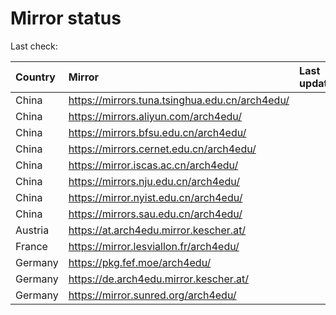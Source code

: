 <script src="./time.js"></script>
# Mirror status
Last check: <script type="text/javascript">localize(1702196462.2469852);</script>

|Country|Mirror|Last update|
|:------|:-----|:----------|
|China|https://mirrors.tuna.tsinghua.edu.cn/arch4edu/|<script type="text/javascript">localize(1702189906);</script>|
|China|https://mirrors.aliyun.com/arch4edu/|<script type="text/javascript">localize(1702146645);</script>|
|China|https://mirrors.bfsu.edu.cn/arch4edu/|<script type="text/javascript">localize(1702146645);</script>|
|China|https://mirrors.cernet.edu.cn/arch4edu/|<script type="text/javascript">localize(1702146645);</script>|
|China|https://mirror.iscas.ac.cn/arch4edu/|<script type="text/javascript">localize(1702146645);</script>|
|China|https://mirrors.nju.edu.cn/arch4edu/|<script type="text/javascript">localize(1702146645);</script>|
|China|https://mirror.nyist.edu.cn/arch4edu/|<script type="text/javascript">localize(1702146645);</script>|
|China|https://mirrors.sau.edu.cn/arch4edu/|<script type="text/javascript">localize(1702146645);</script>|
|Austria|https://at.arch4edu.mirror.kescher.at/|<script type="text/javascript">localize(1702189906);</script>|
|France|https://mirror.lesviallon.fr/arch4edu/|<script type="text/javascript">localize(1702146645);</script>|
|Germany|https://pkg.fef.moe/arch4edu/|<script type="text/javascript">localize(1702189906);</script>|
|Germany|https://de.arch4edu.mirror.kescher.at/|<script type="text/javascript">localize(1702189906);</script>|
|Germany|https://mirror.sunred.org/arch4edu/|<script type="text/javascript">localize(1702189906);</script>|

<script src="./tablefilter/tablefilter.js"></script>
<script src="./table.js"></script>